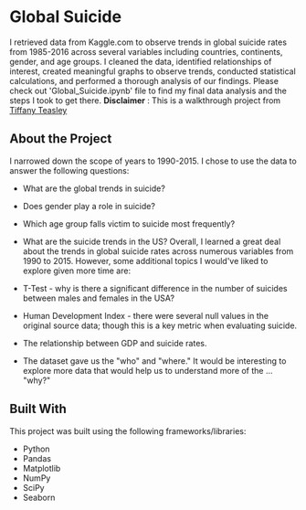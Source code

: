 # Global Suicide

I retrieved data from Kaggle.com to observe trends in global suicide rates from 1985-2016 across several variables including countries, continents, gender, and age groups. I cleaned the data, identified relationships of interest, created meaningful graphs to observe trends, conducted statistical calculations, and performed a thorough analysis of our findings. Please check out 'Global_Suicide.ipynb' file to find my final data analysis and the steps I took to get there. 
**Disclaimer** : This is a walkthrough project from [Tiffany Teasley](https://github.com/mathluva/Global-Suicide-Project-1)


## About the Project
I narrowed down the scope of years to 1990-2015. I chose to use the data to answer the following questions:

- What are the global trends in suicide?
- Does gender play a role in suicide?
- Which age group falls victim to suicide most frequently?
- What are the suicide trends in the US?
Overall, I learned a great deal about the trends in global suicide rates across numerous variables from 1990 to 2015. However, some additional topics I would've liked to explore given more time are:

- T-Test - why is there a significant difference in the number of suicides between males and females in the USA?
- Human Development Index - there were several null values in the original source data; though this is a key metric when evaluating suicide.
- The relationship between GDP and suicide rates.
- The dataset gave us the "who" and "where." It would be interesting to explore more data that would help us to understand more of the ... "why?"

## Built With
This project was built using the following frameworks/libraries:

- Python
- Pandas
- Matplotlib
- NumPy
- SciPy
- Seaborn
